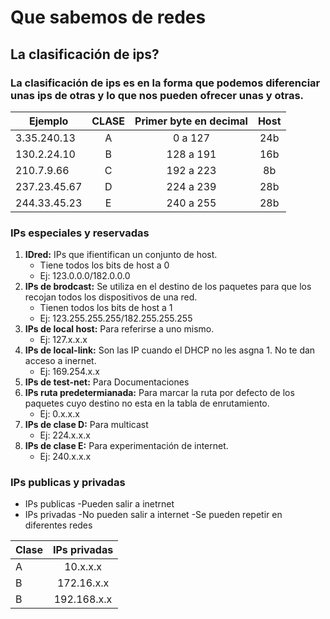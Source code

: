 # Que sabemos de redes

## La clasificación de ips?

### La clasificación de ips es en la forma que podemos diferenciar unas ips de otras y lo que nos pueden ofrecer unas y otras. 

|Ejemplo | CLASE |Primer byte en decimal | Host | 
|----------|:----------:|:----------:|:----------:|
|3.35.240.13 | A | 0 a 127 | 24b |
|130.2.24.10 | B | 128 a 191 | 16b | 
|210.7.9.66 | C | 192 a 223 | 8b |
|237.23.45.67 | D | 224 a 239 | 28b |
|244.33.45.23 | E | 240 a 255 | 28b |

### IPs especiales  y reservadas  

1. **IDred:** IPs que ifientifican un conjunto de host.                                                                
	- Tiene todos los bits de host a 0                                                                             
	- Ej: 123.0.0.0/182.0.0.0                                                                                       
2. **IPs de brodcast:** Se utiliza en el destino de los paquetes para que los recojan todos los dispositivos de una red. 
	- Tienen todos los bits de host a 1
	- Ej: 123.255.255.255/182.255.255.255
3. **IPs de local host:** Para referirse a uno mismo. 
	- Ej: 127.x.x.x
4. **IPs de local-link:** Son las IP cuando el DHCP no les asgna 1. No te dan acceso a inernet. 
	- Ej: 169.254.x.x
5. **IPs de test-net:** Para Documentaciones
6. **IPs ruta predetermianada:** Para marcar la ruta por defecto de los paquetes cuyo destino no esta en la tabla de enrutamiento.
	- Ej: 0.x.x.x
7. **IPs de clase D:** Para multicast
	- Ej: 224.x.x.x
8. **IPs de clase E:** Para experimentación de internet.
	- Ej: 240.x.x.x

### IPs publicas y privadas 

- IPs publicas 
	-Pueden salir a inetrnet
- IPs privadas
	-No pueden salir a internet
	-Se pueden repetir en diferentes redes

|Clase | IPs privadas |
|----------|:----------:|
|A | 10.x.x.x |
|B | 172.16.x.x| 
|B | 192.168.x.x| 



